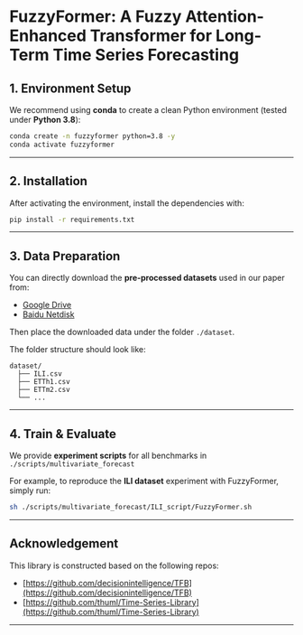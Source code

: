 # FuzzyFormer: A Fuzzy Attention-Enhanced Transformer for Long-Term Time Series Forecasting

1\. Environment Setup
---------------------

We recommend using **conda** to create a clean Python environment (tested under **Python 3.8**):

```bash
conda create -n fuzzyformer python=3.8 -y
conda activate fuzzyformer
```

* * *

2\. Installation
----------------

After activating the environment, install the dependencies with:

```bash
pip install -r requirements.txt
```

* * *

3\. Data Preparation
--------------------

You can directly download the **pre-processed datasets** used in our paper from:

*   [Google Drive](https://drive.google.com/file/d/1vgpOmAygokoUt235piWKUjfwao6KwLv7/view?usp=drive_link)
*   [Baidu Netdisk](https://pan.baidu.com/s/1ycq7ufOD2eFOjDkjr0BfSg?pwd=bpry)

Then place the downloaded data under the folder `./dataset`.

The folder structure should look like:

```
dataset/
  ├── ILI.csv
  ├── ETTh1.csv
  ├── ETTm2.csv
  └── ...
```

* * *

4\. Train & Evaluate
--------------------

We provide **experiment scripts** for all benchmarks in `./scripts/multivariate_forecast`

For example, to reproduce the **ILI dataset** experiment with FuzzyFormer, simply run:

```bash
sh ./scripts/multivariate_forecast/ILI_script/FuzzyFormer.sh
```

* * *

Acknowledgement
---------------

This library is constructed based on the following repos:

*   [https://github.com/decisionintelligence/TFB](https://github.com/decisionintelligence/TFB)
*   [https://github.com/thuml/Time-Series-Library](https://github.com/thuml/Time-Series-Library)

* * *